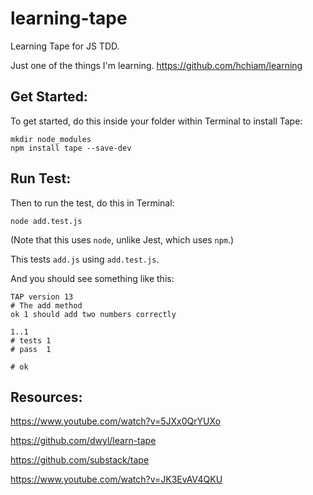# learning-tape
Learning Tape for JS TDD.

Just one of the things I'm learning. https://github.com/hchiam/learning

## Get Started:
To get started, do this inside your folder within Terminal to install Tape:
```
mkdir node_modules
npm install tape --save-dev
```

## Run Test:
Then to run the test, do this in Terminal:
```
node add.test.js
```
(Note that this uses `node`, unlike Jest, which uses `npm`.)

This tests `add.js` using `add.test.js`.

And you should see something like this:
```
TAP version 13
# The add method
ok 1 should add two numbers correctly

1..1
# tests 1
# pass  1

# ok
```

## Resources:

https://www.youtube.com/watch?v=5JXx0QrYUXo

https://github.com/dwyl/learn-tape

https://github.com/substack/tape

https://www.youtube.com/watch?v=JK3EvAV4QKU
